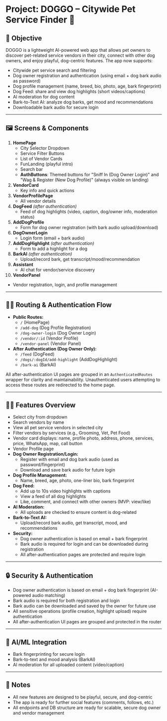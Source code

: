 # Project: DOGGO – Citywide Pet Service Finder 🐶

## 🧭 Objective

DOGGO is a lightweight AI-powered web app that allows pet owners to discover pet-related service vendors in their city, connect with other dog owners, and enjoy playful, dog-centric features. The app now supports:
- Citywide pet service search and filtering
- Dog owner registration and authentication (using email + dog bark audio as password)
- Dog profile management (name, breed, bio, photo, age, bark fingerprint)
- Dog Feed: share and view dog highlights (short videos/captions)
- AI moderation for dog content
- Bark-to-Text AI: analyze dog barks, get mood and recommendations
- Downloadable bark audio for secure login

---

## 🖼️ Screens & Components

1. **HomePage**
   - City Selector Dropdown
   - Service Filter Buttons
   - List of Vendor Cards
   - FunLanding (playful intro)
   - Search bar
   - **AuthButtons**: Themed buttons for "Sniff In (Dog Owner Login)" and "Wag & Register (New Dog Profile)" (always visible on landing)
2. **VendorCard**
   - Key info and quick actions
3. **VendorProfilePage**
   - All vendor details
4. **DogFeed** *(after authentication)*
   - Feed of dog highlights (video, caption, dog/owner info, moderation status)
5. **AddDogProfile**
   - Form for dog owner registration (with bark audio upload/download)
6. **DogOwnerLogin**
   - Login form (email + bark audio)
7. **AddDogHighlight** *(after authentication)*
   - Form to add a highlight for a dog
8. **BarkAI** *(after authentication)*
   - Upload/record bark, get transcript/mood/recommendation
9. **Assistant**
   - AI chat for vendor/service discovery
10. **VendorPanel**
   - Vendor registration, login, and profile management

---

## 🧑‍💻 Routing & Authentication Flow

- **Public Routes:**
  - `/` (HomePage)
  - `/add-dog` (Dog Profile Registration)
  - `/dog-owner-login` (Dog Owner Login)
  - `/vendor/:id` (Vendor Profile)
  - `/vendor-panel` (Vendor Panel)
- **After Authentication (Dog Owner Only):**
  - `/feed` (DogFeed)
  - `/dogs/:dogId/add-highlight` (AddDogHighlight)
  - `/bark-ai` (BarkAI)

All after-authentication UI pages are grouped in an `AuthenticatedRoutes` wrapper for clarity and maintainability. Unauthenticated users attempting to access these routes are redirected to the home page.

---

## 🧑‍💻 Features Overview

- Select city from dropdown
- Search vendors by name
- View all pet service vendors in selected city
- Filter vendors by services (e.g., Grooming, Vet, Pet Food)
- Vendor card displays: name, profile photo, address, phone, services, price, WhatsApp, map, call button
- Vendor Profile page
- **Dog Owner Registration/Login:**
  - Register with email and dog bark audio (used as password/fingerprint)
  - Download and save bark audio for future login
- **Dog Profile Management:**
  - Name, breed, age, photo, one-liner bio, bark fingerprint
- **Dog Feed:**
  - Add up to 10s video highlights with captions
  - View a feed of all dog highlights
  - Like, comment, and connect with other owners (MVP: view/like)
- **AI Moderation:**
  - All uploads are checked to ensure content is dog-related
- **Bark-to-Text AI:**
  - Upload/record bark audio, get transcript, mood, and recommendations
- **Security:**
  - Dog owner authentication is based on email + bark fingerprint
  - Bark audio is required for login and can be downloaded during registration
  - All after-authentication pages are protected and require login

---

## 🔒 Security & Authentication
- Dog owner authentication is based on email + dog bark fingerprint (AI-powered audio matching)
- Bark audio is required for both registration and login
- Bark audio can be downloaded and saved by the owner for future use
- All sensitive operations (profile creation, highlight upload) require authentication
- All after-authentication UI pages are grouped and protected in the router

---

## 🧠 AI/ML Integration
- Bark fingerprinting for secure login
- Bark-to-text and mood analysis (BarkAI)
- AI moderation for all uploaded content (video/caption)

---

## 📝 Notes
- All new features are designed to be playful, secure, and dog-centric
- The app is ready for further social features (comments, follows, etc.)
- All endpoints and DB structure are ready for scalable, secure dog owner and vendor management
